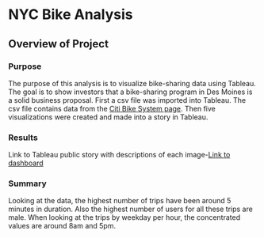 # NYC Bike Analysis

## Overview of Project

### Purpose

The purpose of this analysis is to visualize bike-sharing data using Tableau. The goal is to show investors that a bike-sharing program
in Des Moines is a solid business proposal. First a csv file was imported into Tableau. The csv file contains data from the [Citi Bike System page](https://citibikenyc.com/system-data).
Then five visualizations were created and made into a story in Tableau. 

### Results

Link to Tableau public story with descriptions of each image-[Link to dashboard](https://public.tableau.com/views/CitiBike-1/Sheet1?:language=en-US&:display_count=n&:origin=viz_share_link)

### Summary
Looking at the data, the highest number of trips have been around 5 minutes in duration. Also the highest number of users for all these trips 
are male. When looking at the trips by weekday per hour, the concentrated values are around 8am and 5pm. 
